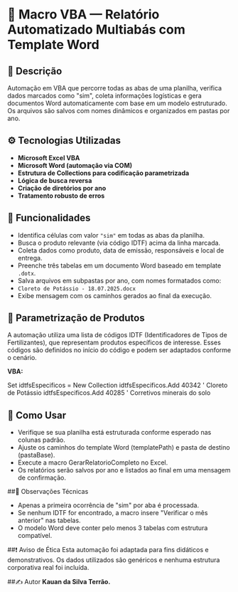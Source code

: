 # 📄 Macro VBA — Relatório Automatizado Multiabás com Template Word

## 📌 Descrição
Automação em VBA que percorre todas as abas de uma planilha, verifica dados marcados como "sim", coleta informações logísticas e gera documentos Word automaticamente com base em um modelo estruturado. Os arquivos são salvos com nomes dinâmicos e organizados em pastas por ano.

## ⚙️ Tecnologias Utilizadas
- **Microsoft Excel VBA**
- **Microsoft Word (automação via COM)**
- **Estrutura de Collections para codificação parametrizada**
- **Lógica de busca reversa**
- **Criação de diretórios por ano**
- **Tratamento robusto de erros**

## 🚀 Funcionalidades
- Identifica células com valor `"sim"` em todas as abas da planilha.
- Busca o produto relevante (via código IDTF) acima da linha marcada.
- Coleta dados como produto, data de emissão, responsáveis e local de entrega.
- Preenche três tabelas em um documento Word baseado em template `.dotx`.
- Salva arquivos em subpastas por ano, com nomes formatados como:
- `Cloreto de Potássio - 18.07.2025.docx`
- Exibe mensagem com os caminhos gerados ao final da execução.

## 🧩 Parametrização de Produtos
A automação utiliza uma lista de códigos IDTF (Identificadores de Tipos de Fertilizantes), que representam produtos específicos de interesse. Esses códigos são definidos no início do código e podem ser adaptados conforme o cenário.

**VBA:**

Set idtfsEspecificos = New Collection
idtfsEspecificos.Add 40342 ' Cloreto de Potássio
idtfsEspecificos.Add 40285 ' Corretivos minerais do solo


## 📂 Como Usar
- Verifique se sua planilha está estruturada conforme esperado nas colunas padrão.
- Ajuste os caminhos do template Word (templatePath) e pasta de destino (pastaBase).
- Execute a macro GerarRelatorioCompleto no Excel.
- Os relatórios serão salvos por ano e listados ao final em uma mensagem de confirmação.

##🔧 Observações Técnicas
- Apenas a primeira ocorrência de "sim" por aba é processada.
- Se nenhum IDTF for encontrado, a macro insere "Verificar o mês anterior" nas tabelas.
- O modelo Word deve conter pelo menos 3 tabelas com estrutura compatível.

##❗ Aviso de Ética
Esta automação foi adaptada para fins didáticos e demonstrativos. Os dados utilizados são genéricos e nenhuma estrutura corporativa real foi incluída.

##✍️ Autor
**Kauan da Silva Terrão.**
